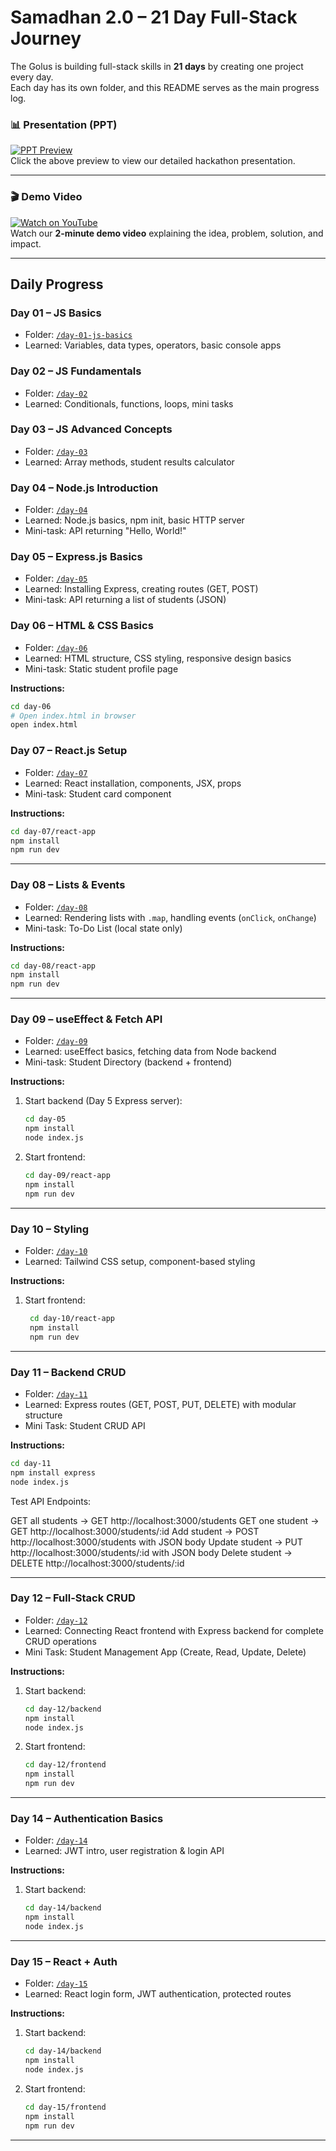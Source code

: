 # Samadhan 2.0 – 21 Day Full-Stack Journey

The Golus is building full-stack skills in **21 days** by creating one project every day.  
Each day has its own folder, and this README serves as the main progress log.


### 📊 Presentation (PPT)  
[![PPT Preview](https://res.cloudinary.com/dnokci0nm/image/upload/v1757095423/Screenshot_2025-09-05_233316_ihvww0.png)](https://drive.google.com/file/d/1CAwSmrCkrYC7pmIMaHerPpD3r2mrcxYd/view?usp=sharing)  
Click the above preview to view our detailed hackathon presentation.  

---

### 🎬 Demo Video  
[![Watch on YouTube](https://res.cloudinary.com/dnokci0nm/image/upload/v1757095291/Design_mjjq7b.png)](https://youtu.be/GlSyDUIaDus)  
Watch our **2-minute demo video** explaining the idea, problem, solution, and impact.  


---

## Daily Progress

### Day 01 – JS Basics
- Folder: [`/day-01-js-basics`](./day-01-js-basics)
- Learned: Variables, data types, operators, basic console apps

### Day 02 – JS Fundamentals
- Folder: [`/day-02`](./day-02)
- Learned: Conditionals, functions, loops, mini tasks

### Day 03 – JS Advanced Concepts
- Folder: [`/day-03`](./day-03)
- Learned: Array methods, student results calculator

### Day 04 – Node.js Introduction
- Folder: [`/day-04`](./day-04)
- Learned: Node.js basics, npm init, basic HTTP server
- Mini-task: API returning "Hello, World!"

### Day 05 – Express.js Basics
- Folder: [`/day-05`](./day-05)
- Learned: Installing Express, creating routes (GET, POST)
- Mini-task: API returning a list of students (JSON)

### Day 06 – HTML & CSS Basics
- Folder: [`/day-06`](./day-06)
- Learned: HTML structure, CSS styling, responsive design basics
- Mini-task: Static student profile page

**Instructions:**  
```bash
cd day-06
# Open index.html in browser
open index.html
```

### Day 07 – React.js Setup
- Folder: [`/day-07`](./day-07)
- Learned: React installation, components, JSX, props
- Mini-task: Student card component

**Instructions:**  
```bash
cd day-07/react-app
npm install
npm run dev
```

---

### Day 08 – Lists & Events
- Folder: [`/day-08`](./day-08)
- Learned: Rendering lists with `.map`, handling events (`onClick`, `onChange`)
- Mini-task: To-Do List (local state only)

**Instructions:**  
```bash
cd day-08/react-app
npm install
npm run dev
```

---

### Day 09 – useEffect & Fetch API
- Folder: [`/day-09`](./day-09)
- Learned: useEffect basics, fetching data from Node backend
- Mini-task: Student Directory (backend + frontend)

**Instructions:**  
1. Start backend (Day 5 Express server):  
    ```bash
    cd day-05
    npm install
    node index.js
    ```

2. Start frontend:
    ```bash
    cd day-09/react-app
    npm install
    npm run dev
    ```

---


### Day 10 – Styling
- Folder: [`/day-10`](./day-10)
- Learned: Tailwind CSS setup, component-based styling

**Instructions:** 
1. Start frontend:
   ```bash
    cd day-10/react-app
    npm install
    npm run dev
    ```


---

### Day 11 – Backend CRUD
- Folder: [`/day-11`](./day-11)
- Learned: Express routes (GET, POST, PUT, DELETE) with modular structure
- Mini Task: Student CRUD API

**Instructions:**  
```bash
cd day-11
npm install express
node index.js
```

Test API Endpoints:

GET all students → GET http://localhost:3000/students
GET one student → GET http://localhost:3000/students/:id
Add student → POST http://localhost:3000/students with JSON body
Update student → PUT http://localhost:3000/students/:id with JSON body
Delete student → DELETE http://localhost:3000/students/:id

---

### Day 12 – Full-Stack CRUD
- Folder: [`/day-12`](./day-12)
- Learned: Connecting React frontend with Express backend for complete CRUD operations
- Mini Task: Student Management App (Create, Read, Update, Delete)

**Instructions:**  
1. Start backend:
    ```bash
    cd day-12/backend
    npm install
    node index.js
    ```

2. Start frontend:
    ```bash
    cd day-12/frontend
    npm install
    npm run dev
    ```

---


### Day 14 – Authentication Basics
- Folder: [`/day-14`](./day-14)
- Learned: JWT intro, user registration & login API

**Instructions:**  
1. Start backend:
    ```bash
    cd day-14/backend
    npm install
    node index.js
    ```
---


### Day 15 – React + Auth
- Folder: [`/day-15`](./day-15)
- Learned: React login form, JWT authentication, protected routes

**Instructions:**  
1. Start backend:
    ```bash
    cd day-14/backend
    npm install
    node index.js
    ```

2. Start frontend:
    ```bash
    cd day-15/frontend
    npm install
    npm run dev
    ```

---


